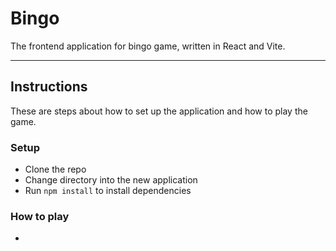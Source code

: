 # Bingo

The frontend application for bingo game, written in React and Vite.

---

## Instructions

These are steps about how to set up the application and how to play the game.

### Setup

- Clone the repo
- Change directory into the new application
- Run `npm install` to install dependencies

### How to play

-
